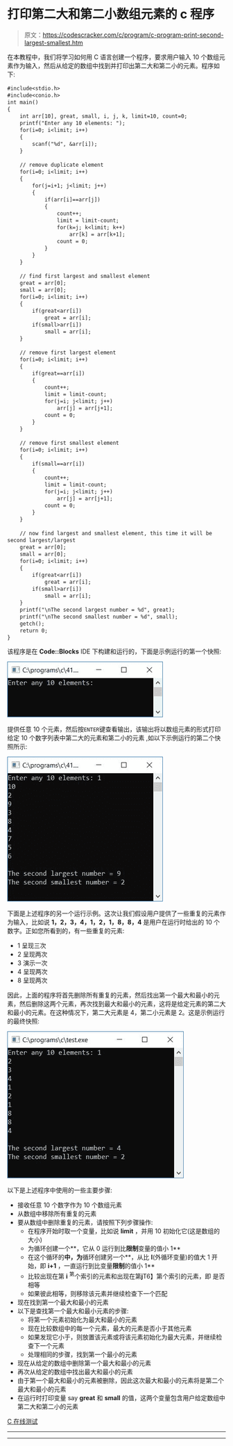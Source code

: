 # 打印第二大和第二小数组元素的 c 程序

> 原文：<https://codescracker.com/c/program/c-program-print-second-largest-smallest.htm>

在本教程中，我们将学习如何用 C 语言创建一个程序，要求用户输入 10 个数组元素作为输入，然后从给定的数组中找到并打印出第二大和第二小的元素。程序如下:

```
#include<stdio.h>
#include<conio.h>
int main()
{
    int arr[10], great, small, i, j, k, limit=10, count=0;
    printf("Enter any 10 elements: ");
    for(i=0; i<limit; i++)
    {
        scanf("%d", &arr[i]);
    }

    // remove duplicate element
    for(i=0; i<limit; i++)
    {
        for(j=i+1; j<limit; j++)
        {
            if(arr[i]==arr[j])
            {
                count++;
                limit = limit-count;
                for(k=j; k<limit; k++)
                    arr[k] = arr[k+1];
                count = 0;
            }
        }
    }

    // find first largest and smallest element
    great = arr[0];
    small = arr[0];
    for(i=0; i<limit; i++)
    {
        if(great<arr[i])
            great = arr[i];
        if(small>arr[i])
            small = arr[i];
    }

    // remove first largest element
    for(i=0; i<limit; i++)
    {
        if(great==arr[i])
        {
            count++;
            limit = limit-count;
            for(j=i; j<limit; j++)
                arr[j] = arr[j+1];
            count = 0;
        }
    }

    // remove first smallest element
    for(i=0; i<limit; i++)
    {
        if(small==arr[i])
        {
            count++;
            limit = limit-count;
            for(j=i; j<limit; j++)
                arr[j] = arr[j+1];
            count = 0;
        }
    }

    // now find largest and smallest element, this time it will be second largest/largest
    great = arr[0];
    small = arr[0];
    for(i=0; i<limit; i++)
    {
        if(great<arr[i])
            great = arr[i];
        if(small>arr[i])
            small = arr[i];
    }
    printf("\nThe second largest number = %d", great);
    printf("\nThe second smallest number = %d", small);
    getch();
    return 0;
}
```

该程序是在 **Code::Blocks** IDE 下构建和运行的，下面是示例运行的第一个快照:

![second largest smallest element c](img/ce54cae3a4d70aef563b2d6eb521c3fa.png)

提供任意 10 个元素，然后按`ENTER`键查看输出，该输出将以数组元素的形式打印给定 10 个数字列表中第二大的元素和第二小的元素 ,如以下示例运行的第二个快照所示:

![print second smallest largest c program](img/69d9d5ff589644c1b530c430470dc4e0.png)

下面是上述程序的另一个运行示例。这次让我们假设用户提供了一些重复的元素作为输入，比如说 **1，2，3，4，1，2，1，8，8，4** 是用户在运行时给出的 10 个数字。正如您所看到的，有一些重复的元素:

*   1 呈现三次
*   2 呈现两次
*   3 演示一次
*   4 呈现两次
*   8 呈现两次

因此，上面的程序将首先删除所有重复的元素，然后找出第一个最大和最小的元素，然后删除这两个元素，再次找到最大和最小的元素，这将是给定元素的第二大和最小的元素。在这种情况下，第二大元素是 4，第二小元素是 2。这是示例运行的最终快照:

![c program print second largest smallest](img/8675a414c0478a4e4a4a5f63bd60e793.png)

以下是上述程序中使用的一些主要步骤:

*   接收任意 10 个数字作为 10 个数组元素
*   从数组中移除所有重复的元素
*   要从数组中删除重复的元素，请按照下列步骤操作:
    *   在程序开始时取一个变量，比如说 **limit** ，并用 10 初始化它(这是数组的大小)
    *   为循环创建一个**，它从 0 运行到比**限制**变量的值小 1**
    *   在这个循环的**中，为**循环创建另一个**，从比 **I**(外循环变量)的值大 1 开始，即 **i+1** ，一直运行到比变量**限制**的值小 1**
    *   比较出现在第 **i** <sup>第</sup>个索引的元素和出现在第**j**T6】第个索引的元素，即 是否相等
    *   如果彼此相等，则移除该元素并继续检查下一个匹配
*   现在找到第一个最大和最小的元素
*   以下是查找第一个最大和最小元素的步骤:
    *   将第一个元素初始化为最大和最小的元素
    *   现在比较数组中的每一个元素，最大的元素是否小于其他元素
    *   如果发现它小于，则放置该元素或将该元素初始化为最大元素，并继续检查下一个元素
    *   处理相同的步骤，找到第一个最小的元素
*   现在从给定的数组中删除第一个最大和最小的元素
*   再次从给定的数组中找出最大和最小的元素
*   由于第一个最大和最小的元素被删除，因此这次最大和最小的元素将是第二个最大和最小的元素
*   在运行时打印变量 say **great** 和 **small** 的值，这两个变量包含用户给定数组中第二大和第二小的元素

[C 在线测试](/exam/showtest.php?subid=2)

* * *

* * *